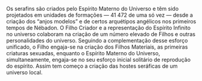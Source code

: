 ﻿Os serafins são criados pelo Espírito Materno do Universo e têm sido projetados em unidades de formações — 41 472 de uma só vez — desde a criação dos “anjos modelos” e de certos arquétipos angélicos nos primeiros tempos de Nébadon. O Filho Criador e a representação do Espírito Infinito no universo colaboram na criação de um número elevado de Filhos e outras personalidades do universo. Seguindo a complementação desse esforço unificado, o Filho engaja-se na criação dos Filhos Materiais, as primeiras criaturas sexuadas, enquanto o Espírito Materno do Universo, simultaneamente, engaja-se no seu esforço inicial solitário de reprodução do espírito. Assim tem começo a criação das hostes seráficas de um universo local.